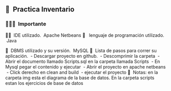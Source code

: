 ## 👋 &nbsp;Practica Inventario

### 👨🏻‍💻 &nbsp;Importante

👨‍💻 &nbsp;IDE utilizado.
    &nbsp;Apache Netbeans 
💬 &nbsp; lenguaje de programación utilizado.
    &nbsp;Java
    
💬 &nbsp;DBMS utilizado y su versión.
    &nbsp;MySQL
💬 &nbsp;Lista de pasos para correr su aplicación.
    &nbsp;- Descargar proyecto en github. 
    &nbsp;- Descomprimir la carpeta 
    &nbsp;- Abrir el documento llamado Scripts.sql en la carpeta llamada Scripts
    &nbsp;- En Mysql pegar el contenido y ejecutar
    &nbsp;- Abrir el proyecto en apache netbeans 
    &nbsp;- Click derecho en clean and build
    &nbsp;- ejecutar el proyecto
💬 &nbsp;Notas: en la carpeta img esta el diagrama de la base de datos. 
En la carpeta scripts estan los ejercicios de base de datos



 
